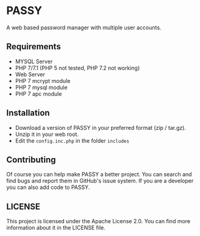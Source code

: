 # PASSY
A web based password manager with multiple user accounts.

## Requirements
 - MYSQL Server
 - PHP 7/7.1 (PHP 5 not tested, PHP 7.2 not working)
 - Web Server
 - PHP 7 mcrypt module
 - PHP 7 mysql module
 - PHP 7 apc module
 
## Installation
 - Download a version of PASSY in your preferred format (zip / tar.gz).
 - Unzip it in your web root.
 - Edit the `config.inc.php` in the folder `includes`
 
## Contributing
Of course you can help make PASSY a better project. You can search and find bugs and report them in GitHub's issue system.
If you are a developer you can also add code to PASSY.

## LICENSE
This project is licensed under the Apache License 2.0.
You can find more information about it in the LICENSE file.
